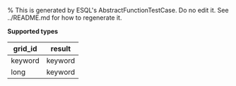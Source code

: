 % This is generated by ESQL's AbstractFunctionTestCase. Do no edit it. See ../README.md for how to regenerate it.

**Supported types**

| grid_id | result |
| --- | --- |
| keyword | keyword |
| long | keyword |

